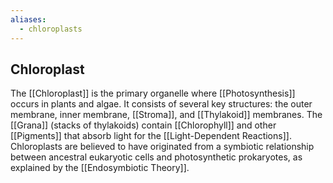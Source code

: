 ```yaml
---
aliases:
  - chloroplasts
---
```


## Chloroplast  
The [[Chloroplast]] is the primary organelle where [[Photosynthesis]] occurs in plants and algae. It consists of several key structures: the outer membrane, inner membrane, [[Stroma]], and [[Thylakoid]] membranes. The [[Grana]] (stacks of thylakoids) contain [[Chlorophyll]] and other [[Pigments]] that absorb light for the [[Light-Dependent Reactions]]. Chloroplasts are believed to have originated from a symbiotic relationship between ancestral eukaryotic cells and photosynthetic prokaryotes, as explained by the [[Endosymbiotic Theory]].
